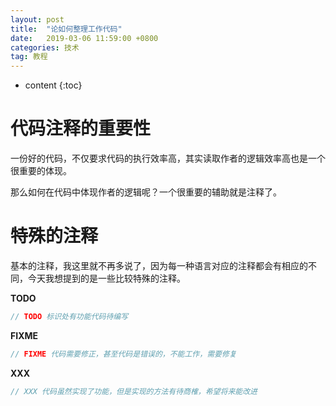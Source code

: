 ```yaml
---
layout: post
title:  "论如何整理工作代码"
date:   2019-03-06 11:59:00 +0800
categories: 技术
tag: 教程
---
```


* content
{:toc}

# 代码注释的重要性

一份好的代码，不仅要求代码的执行效率高，其实读取作者的逻辑效率高也是一个很重要的体现。

那么如何在代码中体现作者的逻辑呢？一个很重要的辅助就是注释了。

# 特殊的注释

基本的注释，我这里就不再多说了，因为每一种语言对应的注释都会有相应的不同，今天我想提到的是一些比较特殊的注释。

**TODO**

```c
// TODO 标识处有功能代码待编写
```

**FIXME**

```c
// FIXME 代码需要修正，甚至代码是错误的，不能工作，需要修复
```

**XXX**

```c
// XXX 代码虽然实现了功能，但是实现的方法有待商榷，希望将来能改进
```